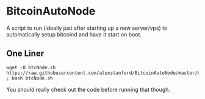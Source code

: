 BitcoinAutoNode
===============

A script to run (ideally just after starting up a new server/vps) to automatically setup bitcoind and have it start on boot.

One Liner
---------

    wget -O btcNode.sh https://raw.githubusercontent.com/alexstanford/BitcoinAutoNode/master/bitcoinAutoNode.sh ; bash btcNode.sh
    
You should really check out the code before running that though.
